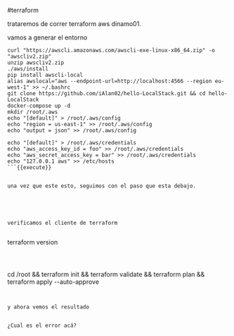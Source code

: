 #terraform

trataremos de correr terraform aws dinamo01.

vamos a generar el entorno

```
curl "https://awscli.amazonaws.com/awscli-exe-linux-x86_64.zip" -o "awscliv2.zip"
unzip awscliv2.zip
./aws/install
pip install awscli-local
alias awslocal="aws --endpoint-url=http://localhost:4566 --region eu-west-1" >> ~/.bashrc
git clone https://github.com/iAlan02/hello-LocalStack.git && cd hello-LocalStack
docker-compose up -d
mkdir /root/.aws
echo "[default]" > /root/.aws/config
echo "region = us-east-1" >> /root/.aws/config
echo "output = json" >> /root/.aws/config

echo "[default]" > /root/.aws/credentials
echo "aws_access_key_id = foo" >> /root/.aws/credentials
echo "aws_secret_access_key = bar" >> /root/.aws/credentials
echo "127.0.0.1	aws" >> /etc/hosts
```{{execute}}


una vez que este esto, seguimos con el paso que esta debajo.





verificamos el cliente de terraform


```
terraform version

```{{execute}}



```
cd /root && terraform init && terraform validate && terraform plan && terraform apply --auto-approve
```{{execute}}


y ahora vemos el resultado 


¿Cual es el error acá?





